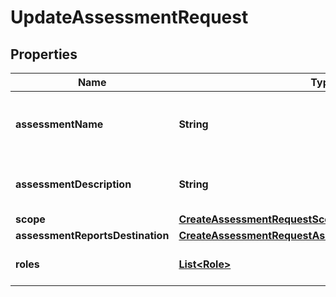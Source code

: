 

# UpdateAssessmentRequest


## Properties

| Name | Type | Description | Notes |
|------------ | ------------- | ------------- | -------------|
|**assessmentName** | **String** |  The name of the assessment to be updated.  |  [optional] |
|**assessmentDescription** | **String** |  The description of the assessment.  |  [optional] |
|**scope** | [**CreateAssessmentRequestScope**](CreateAssessmentRequestScope.md) |  |  |
|**assessmentReportsDestination** | [**CreateAssessmentRequestAssessmentReportsDestination**](CreateAssessmentRequestAssessmentReportsDestination.md) |  |  [optional] |
|**roles** | [**List&lt;Role&gt;**](Role.md) |  The list of roles for the assessment.  |  [optional] |



